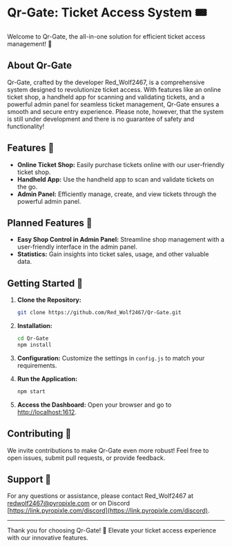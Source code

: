 # Qr-Gate: Ticket Access System 🎟️

Welcome to Qr-Gate, the all-in-one solution for efficient ticket access management! 🚀

## About Qr-Gate

Qr-Gate, crafted by the developer Red_Wolf2467, is a comprehensive system designed to revolutionize ticket access. With features like an online ticket shop, a handheld app for scanning and validating tickets, and a powerful admin panel for seamless ticket management, Qr-Gate ensures a smooth and secure entry experience. Please note, however, that the system is still under development and there is no guarantee of safety and functionality!

## Features 🌟

- **Online Ticket Shop:** Easily purchase tickets online with our user-friendly ticket shop.
- **Handheld App:** Use the handheld app to scan and validate tickets on the go.
- **Admin Panel:** Efficiently manage, create, and view tickets through the powerful admin panel.

## Planned Features 🚧

- **Easy Shop Control in Admin Panel:** Streamline shop management with a user-friendly interface in the admin panel.
- **Statistics:** Gain insights into ticket sales, usage, and other valuable data.

## Getting Started 🚀

1. **Clone the Repository:**
   ```bash
   git clone https://github.com/Red_Wolf2467/Qr-Gate.git
   ```

2. **Installation:**
   ```bash
   cd Qr-Gate
   npm install
   ```

3. **Configuration:**
   Customize the settings in `config.js` to match your requirements.

4. **Run the Application:**
   ```bash
   npm start
   ```

5. **Access the Dashboard:**
   Open your browser and go to [http://localhost:1612](http://localhost:1612).

## Contributing 🤝

We invite contributions to make Qr-Gate even more robust! Feel free to open issues, submit pull requests, or provide feedback.

## Support 📧

For any questions or assistance, please contact Red_Wolf2467 at [redwolf2467@pyropixle.com](mailto:redwolf2467@pyropixle.com) or on Discord [https://link.pyropixle.com/discord](https://link.pyropixle.com/discord).


---

Thank you for choosing Qr-Gate! 🎉 Elevate your ticket access experience with our innovative features.
